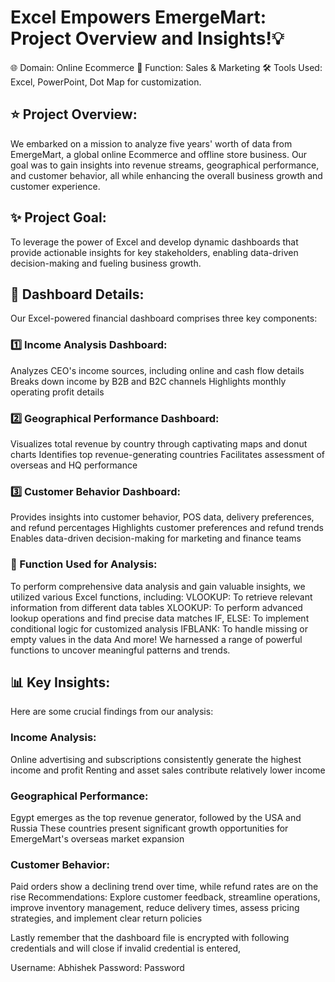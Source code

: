 # Excel Empowers EmergeMart: Project Overview and Insights!💡

🌐 Domain: Online Ecommerce
🔧 Function: Sales & Marketing
🛠️ Tools Used: Excel, PowerPoint, Dot Map for customization.

## ⭐ Project Overview:
We embarked on a mission to analyze five years' worth of data from EmergeMart, a global online Ecommerce and offline store business. Our goal was to gain insights into revenue streams, geographical performance, and customer behavior, all while enhancing the overall business growth and customer experience.

## ✨ Project Goal:
To leverage the power of Excel and develop dynamic dashboards that provide actionable insights for key stakeholders, enabling data-driven decision-making and fueling business growth.

## 💼 Dashboard Details:
Our Excel-powered financial dashboard comprises three key components:

### 1️⃣ Income Analysis Dashboard:
Analyzes CEO's income sources, including online and cash flow details
Breaks down income by B2B and B2C channels
Highlights monthly operating profit details

### 2️⃣ Geographical Performance Dashboard:
Visualizes total revenue by country through captivating maps and donut charts
Identifies top revenue-generating countries
Facilitates assessment of overseas and HQ performance

### 3️⃣ Customer Behavior Dashboard:
Provides insights into customer behavior, POS data, delivery preferences, and refund percentages
Highlights customer preferences and refund trends
Enables data-driven decision-making for marketing and finance teams

### 🔎 Function Used for Analysis:
To perform comprehensive data analysis and gain valuable insights, we utilized various Excel functions, including:
VLOOKUP: To retrieve relevant information from different data tables
XLOOKUP: To perform advanced lookup operations and find precise data matches
IF, ELSE: To implement conditional logic for customized analysis
IFBLANK: To handle missing or empty values in the data
And more! We harnessed a range of powerful functions to uncover meaningful patterns and trends.

## 📊 Key Insights:
Here are some crucial findings from our analysis:
### Income Analysis:
Online advertising and subscriptions consistently generate the highest income and profit
Renting and asset sales contribute relatively lower income

### Geographical Performance:
Egypt emerges as the top revenue generator, followed by the USA and Russia
These countries present significant growth opportunities for EmergeMart's overseas market expansion

### Customer Behavior:
Paid orders show a declining trend over time, while refund rates are on the rise
Recommendations: Explore customer feedback, streamline operations, improve inventory management, reduce delivery times, assess pricing strategies, and implement clear return policies

Lastly remember that the dashboard file is encrypted with following credentials and will close if invalid credential is entered,

Username: Abhishek
Password: Password
